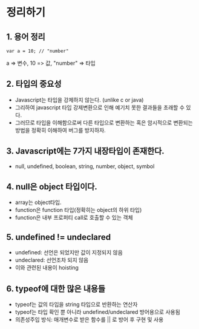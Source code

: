 # 정리하기

## 1. 용어 정리
```
var a = 10;	// "number"
```
a => 변수, 10 => 값, "number" => 타입

## 2. 타입의 중요성
* Javascript는 타입을 강제하지 않는다. (unlike c or java)
* 그리하여 javascript 타입 강제변환으로 인해 예기치 못한 결과들을 초래할 수 있다.
* 그러므로 타입을 이해함으로써 다른 타입으로 변환하는 혹은 암시적으로 변환되는 방법을 정확히 이해하여 버그를 방지하자.

## 3. Javascript에는 7가지 내장타입이 존재한다.

* null, undefined, boolean, string, number, object, symbol

## 4. null은 object 타입이다.
* array는 object타입.
* function은 function 타입(정확히는 object의 하위 타입)
* function은 내부 프로퍼티 call로 호출할 수 있는 객체

## 5. undefined != undeclared
* undefined: 선언은 되었지만 값이 지정되지 않음
* undeclared: 선언조차 되지 않음
* 이와 관련된 내용이 hoisting

## 6. typeof에 대한 많은 내용들
* typeof는 값의 타입을 string 타입으로 반환하는 연산자
* typeof는 타입 확인 뿐 아니라 undefined/undeclared 방어용으로 사용됨
* 의존성주입 방식: 매개변수로 받은 함수를 || 로 방어 후 구현 및 사용
